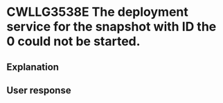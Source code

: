 # CWLLG3538E The deployment service for the snapshot with ID the 0 could not be started.

## Explanation

## User response